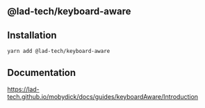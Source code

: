 ## @lad-tech/keyboard-aware

## Installation

```shell
yarn add @lad-tech/keyboard-aware
```

## Documentation

https://lad-tech.github.io/mobydick/docs/guides/keyboardAware/Introduction
